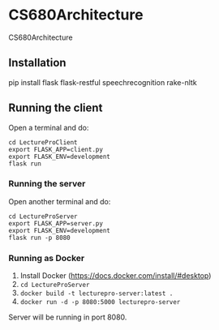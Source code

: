 # CS680Architecture

CS680Architecture

## Installation

pip install flask flask-restful speechrecognition rake-nltk

## Running the client

Open a terminal and do:

```
cd LectureProClient
export FLASK_APP=client.py
export FLASK_ENV=development
flask run
```

### Running the server

Open another terminal and do:

```
cd LectureProServer
export FLASK_APP=server.py
export FLASK_ENV=development
flask run -p 8080
```

### Running as Docker

1.  Install Docker (https://docs.docker.com/install/#desktop)
2.  `cd LectureProServer`
3.  `docker build -t lecturepro-server:latest .`
4.  `docker run -d -p 8080:5000 lecturepro-server`

Server will be running in port 8080.
